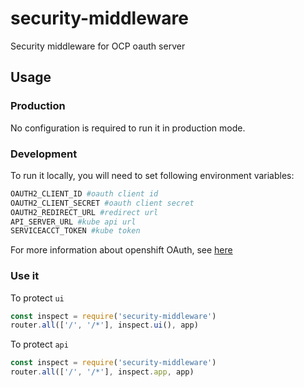 # security-middleware
Security middleware for OCP oauth server
## Usage
### Production
No configuration is required to run it in production mode.
### Development
To run it locally, you will need to set following environment variables:
```bash
OAUTH2_CLIENT_ID #oauth client id
OAUTH2_CLIENT_SECRET #oauth client secret
OAUTH2_REDIRECT_URL #redirect url
API_SERVER_URL #kube api url
SERVICEACCT_TOKEN #kube token
```
For more information about openshift OAuth, see [here](https://docs.openshift.com/container-platform/latest/authentication/configuring-internal-oauth.html#oauth-register-additional-client_configuring-internal-oauth)
### Use it
To protect `ui`
```javascript
const inspect = require('security-middleware')
router.all(['/', '/*'], inspect.ui(), app)
```
To protect `api`
```javascript
const inspect = require('security-middleware')
router.all(['/', '/*'], inspect.app, app)
```